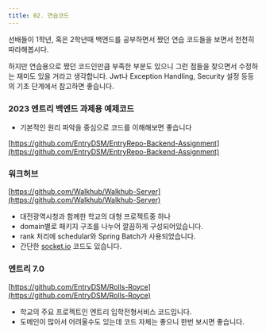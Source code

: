 ```yaml
---
title: 02. 연습코드
---
```


선배들이 1학년, 혹은 2학년때 백엔드를 공부하면서 짰던 연습 코드들을 보면서 천천히 따라해봅시다.

하지만 연습용으로 짰던 코드인만큼 부족한 부분도 있으니 그런 점들을 찾으면서 수정하는 재미도 있을 거라고 생각합니다. Jwt나 Exception Handling, Security 설정 등등의 기초 단계에서 참고하면 좋습니다.

### 2023 엔트리 백엔드 과제용 예제코드

- 기본적인 원리 파악을 중심으로 코드를 이해해보면 좋습니다

[https://github.com/EntryDSM/EntryRepo-Backend-Assignment](https://github.com/EntryDSM/EntryRepo-Backend-Assignment)

### **워크허브**

[https://github.com/Walkhub/Walkhub-Server](https://github.com/Walkhub/Walkhub-Server)

- 대전광역시청과 함께한 학교의 대형 프로젝트중 하나
- domain별로 패키지 구조를 나누어 깔끔하게 구성되어있습니다.
- rank 처리에 schedular와 Spring Batch가 사용되었습니다.
- 간단한 [socket.io](http://socket.io) 코드도 있습니다.

### 엔트리 7.0

[https://github.com/EntryDSM/Rolls-Royce](https://github.com/EntryDSM/Rolls-Royce)

- 학교의 주요 프로젝트인 엔트리 입학전형서비스 코드입니다.
- 도메인이 많아서 어려울수도 있는데 코드 자체는 좋으니 한번 보시면 좋습니다.